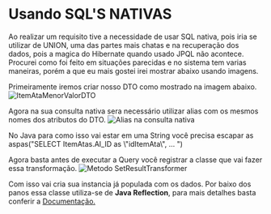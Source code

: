 # Usando SQL'S NATIVAS

Ao realizar um requisito tive a necessidade de usar SQL nativa, pois iria se utilizar de UNION, uma das partes mais chatas e na recuperação dos dados, pois a magica do Hibernate quando usado JPQL não acontece. Procurei como foi feito em situações parecidas e no sistema tem varias maneiras, porém a que eu mais gostei irei mostrar abaixo usando imagens.

Primeiramente iremos criar nosso DTO como mostrado na imagem abaixo. <br />
![ItemAtaMenorValorDTO](https://i.ibb.co/KxLkFtn/dto.png)

Agora na sua consulta nativa sera necessário utilizar alias com os mesmos nomes dos atributos do DTO.
![Alias na consulta nativa](https://i.ibb.co/sVQvrHV/alias.png)

No Java para como isso vai estar em uma String você precisa escapar as aspas("SELECT ItemAtas.AI_ID as \\"idItemAta\\", ... ")

Agora basta antes de executar a Query você registrar  a classe que vai fazer essa transformação.
![Metodo SetResultTransformer](https://i.ibb.co/nf6wry6/transform.png)

Com isso vai cria sua instancia já populada com os dados. Por baixo dos panos essa classe utiliza-se de **Java Reflection**,
para mais detalhes basta conferir a [Documentação.](https://docs.jboss.org/hibernate/orm/3.2/api/org/hibernate/transform/AliasToBeanResultTransformer.html)
